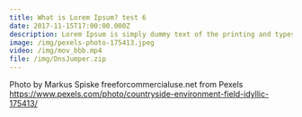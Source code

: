 ```yaml
---
title: What is Lorem Ipsum? test 6
date: 2017-11-15T17:00:00.000Z
description: Lorem Ipsum is simply dummy text of the printing and typesetting industry.
image: /img/pexels-photo-175413.jpeg
video: /img/mov_bbb.mp4
file: /img/DnsJumper.zip
---
```

Photo by Markus Spiske freeforcommercialuse.net from Pexels https://www.pexels.com/photo/countryside-environment-field-idyllic-175413/









